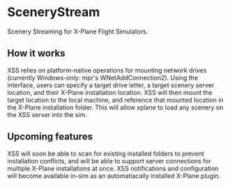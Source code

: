 # SceneryStream
Scenery Streaming for X-Plane Flight Simulators.

How it works
-----------------
XSS relies on platform-native operations for mounting network drives (currently Windows-only: mpr's WNetAddConnection2).
Using the interface, users can specify a target drive letter, a target scenery server location, and their X-Plane installation location.
XSS will then mount the target location to the local machine, and reference that mounted location in the X-Plane installation folder.
This will allow xplane to load any scenery on the XSS server into the sim.

Upcoming features
----------------------
XSS will soon be able to scan for existing installed folders to prevent installation conflicts, and will be able to support server connections for multiple X-Plane installations at once.
XSS notifications and configuration will become available in-sim as an automatiacally installed X-Plane plugin.
